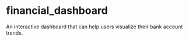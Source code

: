 # financial_dashboard
An interactive dashboard that can help users visualize their bank account trends.
